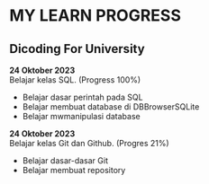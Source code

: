 # MY LEARN PROGRESS

## Dicoding For University

**24 Oktober 2023** <br> 
Belajar kelas SQL. (Progress 100%)
* Belajar dasar perintah pada SQL
* Belajar membuat database di DBBrowserSQLite
* Belajar mwmanipulasi database

**24 Oktober 2023** <br>
Belajar kelas Git dan Github. (Progres 21%)
* Belajar dasar-dasar Git
* Belajar membuat repository
